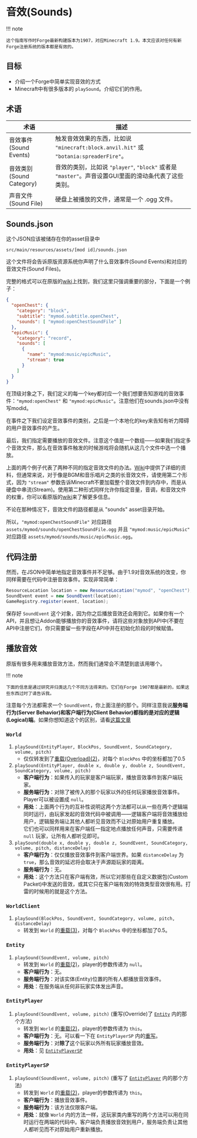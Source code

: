 音效(Sounds)
===========

!!! note

	这个指南写作时Forge最新构建版本为1907，对应Minecraft 1.9。本文应该对任何有新Forge注册系统的版本都是有效的。

目标
----

- 介绍一个Forge中简单实现音效的方式
- Minecraft中有很多版本的 `playSound`。介绍它们的作用。

术语
----


| 术语 | 描述 |
|-----|-----|
| 音效事件(Sound Events) | 触发音效效果的东西，比如说 `"minecraft:block.anvil.hit"` 或 `"botania:spreaderFire"`。 |
| 音效类别(Sound Category) | 音效的类别，比如说 `"player"`, `"block"`  或者是 `"master"`。声音设置GUI里面的滑动条代表了这些类别。 |
| 声音文件(Sound File) | 硬盘上被播放的文件，通常是一个 .ogg 文件。 |

Sounds.json
-----------

这个JSON应该被储存在你的asset目录中

```
src/main/resources/assets/[mod id]/sounds.json
```

这个文件将会告诉原版资源系统你声明了什么音效事件(Sound Events)和对应的音效文件(Sound Files)。

完整的格式可以在原版的[wiki]上找到，我们这里只强调重要的部分，下面是一个例子：

```Json
{
  "openChest": {
    "category": "block",
    "subtitle": "mymod.subtitle.openChest",
    "sounds": [ "mymod:openChestSoundFile" ]
  },
  "epicMusic": {
    "category": "record",
    "sounds": [
      {
        "name": "mymod:music/epicMusic",
        "stream": true
      }
    ]
  }
}
```

在顶级对象之下，我们定义的每一个key都对应一个我们想要告知游戏的音效事件：`"mymod:openChest"` 和 `"mymod:epicMusic"`。注意他们在sounds.json中没有写modid。

在事件之下我们设定音效事件的类别，之后是一个本地化的key来告知有听力障碍的用户音效事件的产生。

最后，我们指定需要播放的音效文件。注意这个值是一个数组——如果我们指定多个音效文件，那么在音效事件触发的时候游戏将会随机从这几个文件中选一个播放。

上面的两个例子代表了两种不同的指定音效文件的办法。[Wiki]中提供了详细的资料，但通常来说，对于像是BGM和音乐唱片之类的长音效文件，请使用第二个形式，因为 `"stream"` 参数告诉Minecraft不要加载整个音效文件到内存中，而是从硬盘中串流(Stream)。使用第二种形式同样允许你指定音量，音调，和音效文件的权重，你可以看原版的[wiki]来了解更多信息。

不论在那种情况下，音效文件的路径都是从 "sounds" asset目录开始。

所以，`"mymod:openChestSoundFile"` 对应路径 `assets/mymod/sounds/openChestSoundFile.ogg`
并且 `"mymod:music/epicMusic"` 对应路径 `assets/mymod/sounds/music/epicMusic.ogg`。

代码注册
-------

然而，在JSON中简单地指定音效事件并不足够。由于1.9对音效系统的改变，你同样需要在代码中注册音效事件。实现非常简单：

```Java
ResourceLocation location = new ResourceLocation("mymod", "openChest");
SoundEvent event = new SoundEvent(location);
GameRegistry.register(event, location);
```

保存好 `SoundEvent` 这个对象，因为你之后播放音效还会用到它。如果你有一个API，并且想让Addon能够播放你的音效事件，请将这些对象放到API中(不要在API中注册它们，你只需要留一些字段在API中并在初始化阶段的时候赋值。

播放音效
-------

原版有很多用来播放音效方法，然而我们通常会不清楚到底该用哪个。

!!! note

	下面的信息是通过研究并归类这几个不同方法得来的。它们在Forge 1907都是最新的，如果这些东西过时了请告诉我。

注意每个方法都需求一个 `SoundEvent`，你上面注册的那个。同样注意我说**服务端行为(Server Behavior)**和**客户端行为(Client Behavior)**都指的是对应的**逻辑(Logical)端**。如果你想知道这个的区别，请看[这篇文章](../concepts/sides.md)

### `World`

1. <a name="world-playsound-pbecvp"></a>`playSound(EntityPlayer, BlockPos, SoundEvent, SoundCategory, volume, pitch)`
    - 仅仅转发到了[重载(Overload)(2)](#world-playsound-pxyzecvp)，对每个 `BlockPos` 中的坐标都加了0.5
2. <a name="world-playsound-pxyzecvp"></a>`playSound(EntityPlayer, double x, double y, double z, SoundEvent, SoundCategory, volume, pitch)`
    - **客户端行为**：如果传入的玩家是客户端玩家，播放音效事件到客户端玩家。
    - **服务端行为**：对除了被传入的那个玩家以外的任何玩家播放音效事件。 Player可以被设置成 `null`。
    - **用处**：上面两个行为的互补性说明这两个方法都可以从一些在两个逻辑端同时运行，由玩家发起的音效代码中被调用——逻辑客户端将音效播放给用户，逻辑服务端让其他人都听见音效而不让对原始用户重复播放。<br>
  它们也可以同样用来在客户端任一指定地点播放任何声音，只需要传递 `null` 玩家，让所有人都听见即可。
3. <a name="world-playsound-xyzecvpd"></a>`playSound(double x, double y, double z, SoundEvent, SoundCategory, volume, pitch, distanceDelay)`
     - **客户端行为**：仅仅播放音效事件到客户端世界。如果 `distanceDelay` 为 `true`，那么音效的延迟将会取决于声源距玩家的距离。
     - **服务端行为**：无。
     - **用处**：这个方法只在客户端有效，所以它对那些在自定义数据包(Custom Packet)中发送的音效，或其它只在客户端有效的特效类型音效很有用。打雷的时候用的就是这个方法。

### `WorldClient`

1. <a name="worldclient-playsound-becvpd"></a>`playSound(BlockPos, SoundEvent, SoundCategory, volume, pitch, distanceDelay)`
    - 转发到 `World` 的[重载(3)](#world-playsound-xyzecvpd)，对每个 `BlockPos` 中的坐标都加了0.5。

### `Entity`

1. <a name="entity-playsound-evp"></a>`playSound(SoundEvent, volume, pitch)`
    - 转发到 `World` 的[重载(2)](#world-playsound-pxyzecvp)，player的参数传递为 `null`。
    - **客户端行为**：无。
    - **服务端行为**：对该实体(Entity)位置的所有人都播放音效事件。
    - **用处**：在服务端从任何非玩家实体发出声音。

### `EntityPlayer`

1. <a name="entityplayer-playsound-evp"></a>`playSound(SoundEvent, volume, pitch)` (重写(Override)了 [`Entity`](#entity-playsound-evp) 内的那个方法)
    - 转发到 `World` 的[重载(2)](#world-playsound-pxyzecvp)，player的参数传递为 `this`。
    - **客户端行为**：无。可以看一下在 `EntityPlayerSP` 内的[重写](#entityplayersp-playsound-evp)。
    - **服务端行为**：对**除了**这个玩家以外所有玩家播放音效。
    - **用处**：见 [`EntityPlayerSP`](#entityplayersp-playsound-evp)

### `EntityPlayerSP`

1. <a name="entityplayersp-playsound-evp"></a>`playSound(SoundEvent, volume, pitch)` (重写了 [`EntityPlayer`](#entityplayer-playsound-evp) 内的那个方法)
    - 转发到 `World` 的[重载(2)](#world-playsound-pxyzecvp)，player的参数传递为 `this`。
    - **客户端行为**：播放音效事件。
    - **服务端行为**：该方法仅限客户端。
    - **用处**：就像 `World` 内的方法一样，这玩家类内重写的两个方法可以用在同时运行在两端的代码中。客户端负责播放音效到用户，服务端负责让其他人都听见而不对原始用户重新播放。

[wiki]: http://minecraft.gamepedia.com/Sounds.json